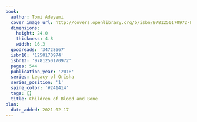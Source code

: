 ```yaml
---
book:
  author: Tomi Adeyemi
  cover_image_url: http://covers.openlibrary.org/b/isbn/9781250170972-L.jpg
  dimensions:
    height: 24.0
    thickness: 4.8
    width: 16.3
  goodreads: '34728667'
  isbn10: '1250170974'
  isbn13: '9781250170972'
  pages: 544
  publication_year: '2018'
  series: Legacy of Orïsha
  series_position: '1'
  spine_color: '#241414'
  tags: []
  title: Children of Blood and Bone
plan:
  date_added: 2021-02-17
---
```

